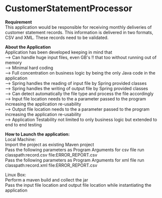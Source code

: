 # CustomerStatementProcessor


<b>Requirement</b><br/>
This application would be responsible for receiving monthly deliveries of customer statement records. This information is delivered in two formats, CSV and XML. These records need to be validated.

<b>About the Application</b><br/>
Application has been developed keeping in mind that 
 <br/> --> Can handle huge input files, even GB's !! that too without running out of memory
 <br/> --> Minimal hard coding
 <br/> --> Full concentration on business logic by being the only Java code in the application
 <br/> --> Spring handles the reading of input file by Spring provided classes
 <br/> --> Spring handles the writing of output file by Spring provided classes
 <br/> --> Can detect automatically the file type and process the file accordingly
 <br/> --> Input file location needs to the a parameter passed to the program increasing the application re-usability
 <br/> --> Output file location needs to the a parameter passed to the program increasing the application re-usability
 <br/> --> Application Testability not limited to only business logic but extended to end to end testing
 
 <b>How to Launch the application:</b><br/>
  Local Machine:
  <br/> Import the project as existing Maven project
  <br/> Pass the following parameters as Program Arguments for csv file run
  		classpath:record.csv file:ERROR_REPORT.csv
  <br/> Pass the following parameters as Program Arguments for xml file run
  		classpath:record.xml file:ERROR_REPORT.csv
  		
  Linux Box:
  <br/> Perform a maven build and collect the jar
  <br/> Pass the input file location and output file location while instantiating the application 
  
  
  
  